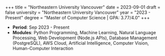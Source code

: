 +++
title = "Northeastern University Vancouver"
date = 2023-09-01
draft = false
university = "Northeastern University Vancouver"
year = "2023 - Present"
degree = "Master of Computer Science | GPA: 3.77/4.0"
+++

- **Period**: Sep 2023 - Present
- **Modules**: Python Programming, Machine Learning, Natural Language Processing, Web Development (Node.js APIs), Database Management (PostgreSQL), AWS Cloud, Artificial Intelligence, Computer Vision, Human-Computer Interaction
